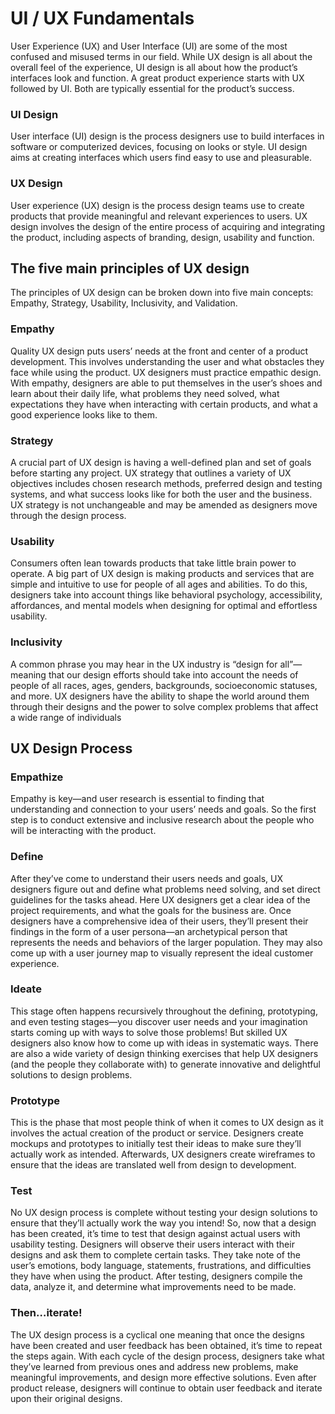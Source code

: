 
# UI / UX Fundamentals
User Experience (UX) and User Interface (UI) are some of the most confused and misused terms in our field.
While UX design is all about the overall feel of the experience, UI design is all about how the product’s interfaces look and function.
A great product experience starts with UX followed by UI. Both are typically essential for the product’s success.


### UI Design
User interface (UI) design is the process designers use to build interfaces in software or computerized devices, focusing on looks or style. 
UI design aims at creating interfaces which users find easy to use and pleasurable. 


### UX Design
User experience (UX) design is the process design teams use to create products that provide meaningful and relevant experiences to users. 
UX design involves the design of the entire process of acquiring and integrating the product, including aspects of branding, design, usability and function.

## The five main principles of UX design
The principles of UX design can be broken down into five main concepts: Empathy, Strategy, Usability, Inclusivity, and Validation.

### Empathy
Quality UX design puts users’ needs at the front and center of a product development. 
This involves understanding the user and what obstacles they face while using the product.
UX designers must practice empathic design. With empathy, designers are able to put themselves in the user’s shoes and learn about their daily life, 
what problems they need solved, what expectations they have when interacting with certain products, and what a good experience looks like to them.

### Strategy
A crucial part of UX design is having a well-defined plan and set of goals before starting any project. 
UX strategy that outlines a variety of UX objectives includes chosen research methods, preferred design and testing systems, 
and what success looks like for both the user and the business. UX strategy is not unchangeable and may be amended as designers move through the design process.

### Usability
Consumers often lean towards products that take little brain power to operate. A big part of UX design is making products and services that are simple and intuitive to use for people of all ages and abilities. 
To do this, designers take into account things like behavioral psychology, accessibility, affordances, and mental models when designing for optimal and effortless usability.

### Inclusivity
A common phrase you may hear in the UX industry is “design for all”—meaning that our design efforts should take into account the needs of people of all races, ages, genders, backgrounds, socioeconomic statuses, and more. 
UX designers have the ability to shape the world around them through their designs and the power to solve complex problems that affect a wide range of individuals

## UX Design Process

### Empathize
Empathy is key—and user research is essential to finding that understanding and connection to your users’ needs and goals. 
So the first step is to conduct extensive  and inclusive research about the people who will be interacting with the product. 

### Define
After they’ve come to understand their users needs and goals, UX designers figure out and define what problems need solving, and set direct guidelines for the tasks ahead.
Here UX designers get a clear idea of the project requirements, and what the goals for the business are. Once designers have a comprehensive idea of their users, they’ll present their findings in the form of a user persona—an archetypical person that represents the needs and behaviors of the larger population. They may also come up with a user journey map to visually represent the ideal customer experience.

### Ideate
This stage often happens recursively throughout the defining, prototyping, and even testing stages—you discover user needs and your imagination starts coming up with ways to solve those problems! 
But skilled UX designers also know how to come up with ideas in systematic ways. There are also a wide variety of design thinking exercises that help UX designers (and the people they collaborate with) to generate innovative and delightful solutions to design problems.

### Prototype
This is the phase that most people think of when it comes to UX design as it involves the actual creation of the product or service. 
Designers create mockups and prototypes to initially test their ideas to make sure they’ll actually work as intended.
Afterwards, UX designers create wireframes to ensure that the ideas are translated well from design to development.

### Test
No UX design process is complete without testing your design solutions to ensure that they’ll actually work the way you intend! So, now that a design has been created, it’s time to test that design against actual users with usability testing. Designers will observe their users interact with their designs and ask them to complete certain tasks. They take note of the user’s emotions, body language, statements, frustrations, and difficulties they have when using the product. After testing, designers compile the data, analyze it, and determine what improvements need to be made.

### Then…iterate!
The UX design process is a cyclical one meaning that once the designs have been created and user feedback has been obtained, it’s time to repeat the steps again. With each cycle of the design process, 
designers take what they’ve learned from previous ones and address new problems, make meaningful improvements, and design more effective solutions. Even after product release, designers will continue to obtain user feedback and iterate upon their original designs.